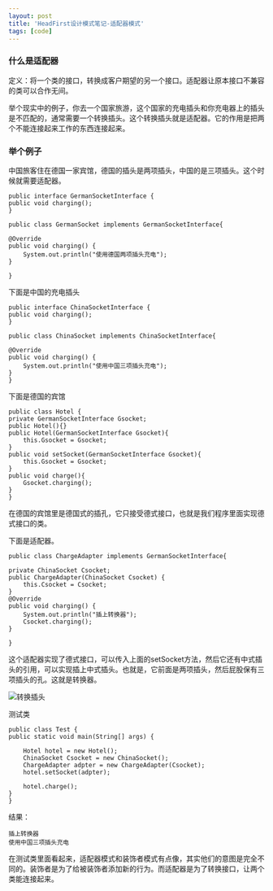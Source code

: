 ```yaml
---
layout: post
title: 'HeadFirst设计模式笔记-适配器模式'
tags: [code]
---
```


### 什么是适配器

定义：将一个类的接口，转换成客户期望的另一个接口。适配器让原本接口不兼容的类可以合作无间。

举个现实中的例子，你去一个国家旅游，这个国家的充电插头和你充电器上的插头是不匹配的，通常需要一个转换插头。这个转换插头就是适配器。它的作用是把两个不能连接起来工作的东西连接起来。

### 举个例子

中国旅客住在德国一家宾馆，德国的插头是两项插头，中国的是三项插头。这个时候就需要适配器。

	public interface GermanSocketInterface {
	public void charging();
	}

	public class GermanSocket implements GermanSocketInterface{

	@Override
	public void charging() {
		System.out.println("使用德国两项插头充电");
	}

	}

下面是中国的充电插头

	public interface ChinaSocketInterface {
	public void charging();
	}

	public class ChinaSocket implements ChinaSocketInterface{

	@Override
	public void charging() {
		System.out.println("使用中国三项插头充电");
	}
	}

下面是德国的宾馆

	public class Hotel {
	private GermanSocketInterface Gsocket;
	public Hotel(){}
	public Hotel(GermanSocketInterface Gsocket){
		this.Gsocket = Gsocket;
	}
	public void setSocket(GermanSocketInterface Gsocket){
		this.Gsocket = Gsocket;
	}
	public void charge(){
		Gsocket.charging();
	}
	}

在德国的宾馆里是德国式的插孔，它只接受德式接口，也就是我们程序里面实现德式接口的类。

下面是适配器。

	public class ChargeAdapter implements GermanSocketInterface{

	private ChinaSocket Csocket; 
	public ChargeAdapter(ChinaSocket Csocket) {
		this.Csocket = Csocket;
	}
	@Override
	public void charging() {
		System.out.println("插上转换器");
		Csocket.charging();
	}

	}

这个适配器实现了德式接口，可以传入上面的setSocket方法，然后它还有中式插头的引用，可以实现插上中式插头。也就是，它前面是两项插头，然后屁股保有三项插头的孔。这就是转换器。

![转换插头](http://i5.tietuku.com/8fb421a6166bf6ca.jpg)

测试类

	public class Test {
	public static void main(String[] args) {
		
		Hotel hotel = new Hotel();
		ChinaSocket Csocket = new ChinaSocket();
		ChargeAdapter adpter = new ChargeAdapter(Csocket);
		hotel.setSocket(adpter);
		
		hotel.charge();
	}
	}
结果：

	插上转换器
	使用中国三项插头充电

在测试类里面看起来，适配器模式和装饰者模式有点像，其实他们的意图是完全不同的。装饰者是为了给被装饰者添加新的行为。而适配器是为了转换接口，让两个类能连接起来。